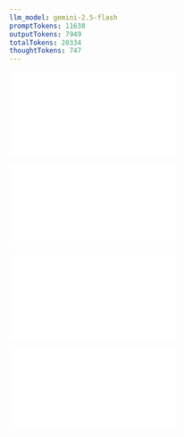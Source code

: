 ```yaml
---
llm_model: gemini-2.5-flash
promptTokens: 11638
outputTokens: 7949
totalTokens: 20334
thoughtTokens: 747
---
```


![@](steps/prompt.ac50500a.md)

![@](steps/file.f79e1164.md)

![@](steps/file.b12da5c0.md)

![@](steps/response.762debaa.md)